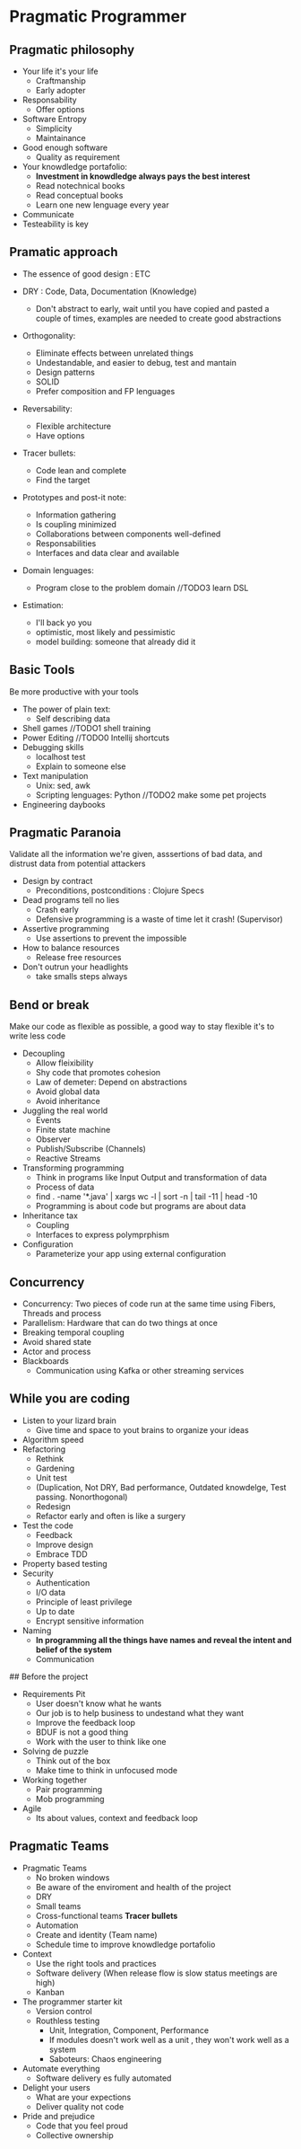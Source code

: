 # Pragmatic Programmer

## Pragmatic philosophy

 - Your life it's your life
   * Craftmanship 
   * Early adopter 
 - Responsability
   * Offer options 
 - Software Entropy
   * Simplicity
   * Maintainance
 - Good enough software
   * Quality as requirement
 - Your knowdledge portafolio:
   * **Investment in knowdledge always pays the best interest**
   * Read notechnical books
   * Read conceptual books
   * Learn one new lenguage every year
 - Communicate
 - Testeability is key


## Pramatic approach

 - The essence of good design : ETC
 - DRY : Code, Data, Documentation (Knowledge)
   * Don't abstract to early, wait until you have copied and pasted a couple of times, examples are needed to create good abstractions
 - Orthogonality:
   * Eliminate effects between unrelated things
   * Undestandable, and easier to debug, test and mantain
   * Design patterns
   * SOLID
   * Prefer composition and FP lenguages
 - Reversability:
   * Flexible architecture
   * Have options
 - Tracer bullets:
   * Code lean and complete
   * Find the target
 - Prototypes and post-it note:
   * Information gathering
   * Is coupling minimized
   * Collaborations between components well-defined
   * Responsabilities
   * Interfaces and data clear and available

 - Domain lenguages:
   * Program close to the problem domain //TODO3 learn DSL
 - Estimation:
   *  I'll back yo you
   * optimistic, most likely and pessimistic
   * model building: someone that already did it 

## Basic Tools

Be more productive with your tools

 - The power of plain text:
   * Self describing data
 - Shell games //TODO1 shell training
 - Power Editing //TODO0 Intellij shortcuts
 - Debugging skills 
   * localhost test
   * Explain to someone else
 - Text manipulation
   * Unix: sed, awk 
   * Scripting lenguages: Python //TODO2 make some pet projects
 -  Engineering daybooks

 ## Pragmatic Paranoia

 Validate all the information we're given, asssertions of bad data, and distrust data from potential attackers

   - Design by contract
      * Preconditions, postconditions : Clojure Specs
   - Dead programs tell no lies
      * Crash early
      * Defensive programming is a waste of time let it crash! (Supervisor)
   - Assertive programming
      * Use assertions to prevent the impossible 
   - How to balance resources
      * Release free resources
   - Don't outrun your headlights
      * take smalls steps always

## Bend or break

Make our code as flexible as possible, a good way to stay flexible it's to write less code

   - Decoupling
      * Allow fleixibility
      * Shy code that promotes cohesion
      * Law of demeter: Depend on abstractions
      * Avoid global data
      * Avoid inheritance
   - Juggling the real world
      * Events
      * Finite state machine
      * Observer
      * Publish/Subscribe (Channels)
      * Reactive Streams
   - Transforming programming
      * Think in programs like Input Output and transformation of data
      * Process of data
      * find . -name '*.java' | xargs wc -l | sort -n | tail -11 | head -10
      * Programming is about code but programs are about data
   - Inheritance tax
      * Coupling
      * Interfaces to express polymprphism
   - Configuration
      * Parameterize your app using external configuration

## Concurrency

   - Concurrency: Two pieces of code run at the same time using Fibers, Threads and process
   - Parallelism: Hardware that can do two things at once
   - Breaking temporal coupling
   - Avoid shared state
   - Actor and process
   - Blackboards
      * Communication using Kafka or other streaming services

## While you are coding
  - Listen to your lizard brain
      * Give time and space to yout brains to organize your ideas
  - Algorithm speed
  - Refactoring
      * Rethink
      * Gardening
      * Unit test
      * (Duplication, Not DRY, Bad performance, Outdated knowdelge, Test passing. Nonorthogonal)
      * Redesign
      * Refactor early and often is like a surgery
  - Test the code
      * Feedback
      * Improve design
      * Embrace TDD
  - Property based testing
  - Security
      * Authentication 
      * I/O data
      * Principle of least privilege
      * Up to date
      * Encrypt sensitive information
  - Naming
    * **In programming all the things have names and reveal the intent and belief of the system**
    * Communication

## Before the project
  - Requirements Pit
    * User doesn't know what he wants
    * Our job is to help business to undestand what they want
    * Improve the feedback loop
    * BDUF is not a good thing
    * Work with the user to think like one
  - Solving de puzzle 
    * Think out of the box
    * Make time to think in unfocused mode
  - Working together
    * Pair programming
    * Mob programming
  - Agile
    * Its about values, context and feedback loop

## Pragmatic Teams
  - Pragmatic Teams
    * No broken windows
    * Be aware of the enviroment and health of the project
    * DRY 
    * Small teams
    * Cross-functional teams **Tracer bullets**
    * Automation
    * Create and identity (Team name)
    * Schedule time to improve knowdledge portafolio
  - Context
    * Use the right tools and practices
    * Software delivery (When release flow is slow status meetings are high)
    * Kanban
  - The programmer starter kit
    * Version control
    * Routhless testing
      - Unit, Integration, Component, Performance
      - If modules doesn't work well as a unit , they won't work well as a system
      - Saboteurs: Chaos engineering
  - Automate everything
    * Software delivery es fully automated
  - Delight your users
    * What are your expections
    * Deliver quality not code
  - Pride and prejudice
    * Code that you feel proud
    * Collective ownership